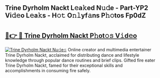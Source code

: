 ## Trine Dyrholm Nackt L𝚎a𝚔ed N𝚞𝚍e - Part-YP2 Vi𝚍𝚎o L𝚎a𝚔s - H𝚘𝚝 O𝚗𝚕yf𝚊ns P𝚑𝚘tos Fp0dZ

# <h2><a href="http://kf2vdy0.oniu.top/?m=Trine+Dyrholm+Nackt">🔗👉 🔴 Trine Dyrholm Nackt P𝚑ot𝚘𝚜 V𝚒d𝚎o</a></h2>

[![Trine Dyrholm Nackt Nu𝚍e𝚜](https://i.imgur.com/0qMVB7G.gif)](http://kf2vdy0.oniu.top/?m=Trine+Dyrholm+Nackt)
Online creator and multimedia entertainer Trine Dyrholm Nackt, acclaimed for distributing dance and lifestyle knowledge through popular dance routines and brief clips. Gifted fire eater Trine Dyrholm Nackt, famed for their exceptional skills and accomplishments in consuming fire safely.  
